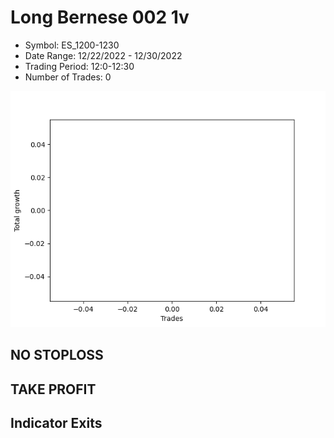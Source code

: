 # Long Bernese 002 1v 
- Symbol: ES_1200-1230
- Date Range: 12/22/2022 - 12/30/2022
- Trading Period: 12:0-12:30
- Number of Trades: 0

![Plot](LongBernese0021vES_1200-1230.png)
## NO STOPLOSS














## TAKE PROFIT











## Indicator Exits

